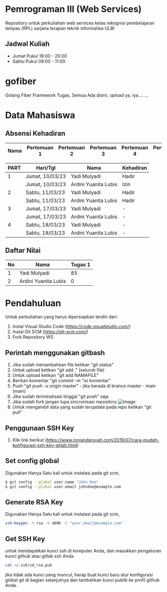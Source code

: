 # Pemrograman III (Web Services)

Repository untuk perkuliahan web services kelas rekognisi pembelajaran lampau (RPL) sarjana terapan teknik informatika ULBI

## Jadwal Kuliah

- Jumat Pukul 19:00 - 20:00
- Sabtu Pukul 09:00 - 11:00

# gofiber

Golang Fiber Framework
Tugas, Semua Ada disini, upload ya, iya....
...

# Data Mahasiswa

## Absensi Kehadiran
| Nama     | Pertemuan 1  | Pertemuan 2 |Pertemuan 3 |Pertemuan 4 |Pertemuan 5 |Pertemuan 6 |Pertemuan 7 |
| -------| -------|-------------- | --- | --- | --- | --- | --- | 


| PART     | Hari/Tgl   | Nama           | Kehadiran  |
| -------| -------|-------------- | --- |
| 1 | Jumat, 10/03/23  | Yadi Mulyadi | Hadir  |
|  | Jumat, 10/03/23  | Ardini Yuanita Lubis | Izin  |
| 2 | Sabtu, 11/03/23  | Yadi Mulyadi | Hadir  |
|  | Sabtu, 11/03/23 | Ardini Yuanita Lubis | Hadir  |
| 3 | Jumat, 17/03/23  | Yadi Mulyadi | -  |
|  | Jumat, 17/03/23  | Ardini Yuanita Lubis | -  |
| 4 | Sabtu, 18/03/23  | Yadi Mulyadi | -  |
|  | Sabtu, 18/03/23  | Ardini Yuanita Lubis | -  |

## Daftar Nilai

| No     | Nama           | Tugas 1   |
| ------- | -------------- | --- |
| 1 | Yadi Mulyadi | 85   |
| 2 | Ardini Yuanita Lubis | 0   |

# Pendahuluan

Untuk perkuliahan yang harus dipersiapkan terdiri dari:

1. Instal Visual Studio Code (https://code.visualstudio.com/)
2. Instal Git SCM (https://git-scm.com/)
3. Fork Repository WS

## Perintah menggunakan gitbash

1. Jika sudah menambahkan file ketikan "git status"
2. Untuk upload ketikan "git add ." (seluruh file)
3. Untuk upload ketikan "git add NAMAFILE"
4. Berikan komentar "git commit -m "isi komentar"
5. Push "git push -u origin master" - jika berada di brance master - main (main)
6. Jika sudah terinisialisasi tinggal "git push" saja
7. Jika sudah fork jangan lupa sincronisasi repository
   ![image](https://user-images.githubusercontent.com/15622730/224335490-5d0d430c-293f-45ac-b3a3-1bd319f4a47c.png)
8. Untuk mengambil data yang sudah terupdate pada repo ketikan "git pull"

## Penggunaan SSH Key

1. Klik link berikut (https://www.roniandarsyah.com/2019/07/cara-mudah-konfigurasi-ssh-key-gitlab.html)

## Set config global

Digunakan Hanya Satu kali untuk instalasi pada git scm,

```sh
$ git config --global user.name "John Doe"
$ git config --global user.email johndoe@example.com
```

## Generate RSA Key

Digunakan Hanya Satu kali untuk instalasi pada git scm,

```sh
ssh-keygen -t rsa -b 4096 -C "your_email@example.com"
```

## Get SSH Key

untuk mendapatkan kunci ssh di komputer Anda, dan masukkan pengaturan kunci github atau gitlab ssh Anda.

```sh
cat ~/.ssh/id_rsa.pub
```

jika tidak ada kunci yang muncul, harap buat kunci baru atur konfigurasi global git di bagian selanjutnya dan tambahkan kunci publik ke profil github Anda.
